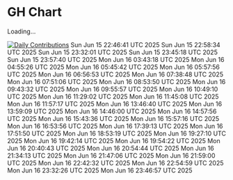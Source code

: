 # GH Chart

Loading...

[![Daily Contributions](https://github.com/peanuts735/GHchart/actions/workflows/job.yaml/badge.svg?event=check_run)](https://github.com/peanuts735/GHchart/actions/workflows/job.yaml)
Sun Jun 15 22:46:41 UTC 2025
Sun Jun 15 22:58:34 UTC 2025
Sun Jun 15 23:32:01 UTC 2025
Sun Jun 15 23:45:18 UTC 2025
Sun Jun 15 23:57:40 UTC 2025
Mon Jun 16 03:43:18 UTC 2025
Mon Jun 16 04:55:26 UTC 2025
Mon Jun 16 05:45:42 UTC 2025
Mon Jun 16 05:57:56 UTC 2025
Mon Jun 16 06:56:53 UTC 2025
Mon Jun 16 07:38:48 UTC 2025
Mon Jun 16 07:51:06 UTC 2025
Mon Jun 16 08:53:50 UTC 2025
Mon Jun 16 09:43:32 UTC 2025
Mon Jun 16 09:55:57 UTC 2025
Mon Jun 16 10:49:10 UTC 2025
Mon Jun 16 11:29:02 UTC 2025
Mon Jun 16 11:45:08 UTC 2025
Mon Jun 16 11:57:17 UTC 2025
Mon Jun 16 13:46:40 UTC 2025
Mon Jun 16 13:59:09 UTC 2025
Mon Jun 16 14:46:00 UTC 2025
Mon Jun 16 14:57:56 UTC 2025
Mon Jun 16 15:43:36 UTC 2025
Mon Jun 16 15:57:16 UTC 2025
Mon Jun 16 16:53:56 UTC 2025
Mon Jun 16 17:39:13 UTC 2025
Mon Jun 16 17:51:50 UTC 2025
Mon Jun 16 18:53:19 UTC 2025
Mon Jun 16 19:27:10 UTC 2025
Mon Jun 16 19:42:14 UTC 2025
Mon Jun 16 19:54:22 UTC 2025
Mon Jun 16 20:40:43 UTC 2025
Mon Jun 16 20:54:44 UTC 2025
Mon Jun 16 21:34:13 UTC 2025
Mon Jun 16 21:47:06 UTC 2025
Mon Jun 16 21:59:00 UTC 2025
Mon Jun 16 22:42:32 UTC 2025
Mon Jun 16 22:54:59 UTC 2025
Mon Jun 16 23:32:26 UTC 2025
Mon Jun 16 23:46:57 UTC 2025
